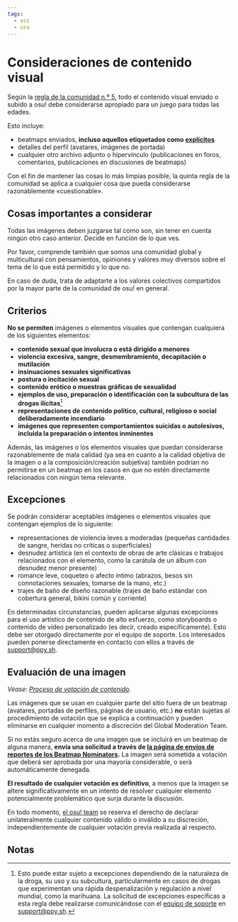 ```yaml
---
tags:
  - vcc
  - ccv
---
```


# Consideraciones de contenido visual

Según la [regla de la comunidad n.º 5](/wiki/Rules#reglas-de-la-comunidad), todo el contenido visual enviado o subido a osu! debe considerarse apropiado para un juego para todas las edades.

Esto incluye:

- beatmaps enviados, **incluso aquellos etiquetados como [explícitos](/wiki/Rules/Explicit_content)**
- detalles del perfil (avatares, imágenes de portada)
- cualquier otro archivo adjunto o hipervínculo (publicaciones en foros, comentarios, publicaciones en discusiones de beatmaps)

Con el fin de mantener las cosas lo más limpias posible, la quinta regla de la comunidad se aplica a cualquier cosa que pueda considerarse razonablemente «cuestionable».

## Cosas importantes a considerar

Todas las imágenes deben juzgarse tal como son, sin tener en cuenta ningún otro caso anterior. Decide en función de lo que ves.

Por favor, comprende también que somos una comunidad global y multicultural con pensamientos, opiniones y valores muy diversos sobre el tema de lo que está permitido y lo que no.

En caso de duda, trata de adaptarte a los valores colectivos compartidos por la mayor parte de la comunidad de osu! en general.

## Criterios

**No se permiten** imágenes o elementos visuales que contengan cualquiera de los siguientes elementos:

- **contenido sexual que involucra o está dirigido a menores**
- **violencia excesiva, sangre, desmembramiento, decapitación o mutilación**
- **insinuaciones sexuales significativas**
- **postura o incitación sexual**
- **contenido erótico o muestras gráficas de sexualidad**
- **ejemplos de uso, preparación o identificación con la subcultura de las drogas ilícitas**[^drug-nature]
- **representaciones de contenido político, cultural, religioso o social deliberadamente incendiario**
- **imágenes que representen comportamientos suicidas o autolesivos, incluida la preparación o intentos inminentes**

Además, las imágenes o los elementos visuales que puedan considerarse razonablemente de mala calidad (ya sea en cuanto a la calidad objetiva de la imagen o a la composición/creación subjetiva) también podrían no permitirse en un beatmap en los casos en que no estén directamente relacionados con ningún tema relevante.

## Excepciones

Se podrán considerar aceptables imágenes o elementos visuales que contengan ejemplos de lo siguiente:

- representaciones de violencia leves a moderadas (pequeñas cantidades de sangre, heridas no críticas o superficiales)
- desnudez artística (en el contexto de obras de arte clásicas o trabajos relacionados con el elemento, como la carátula de un álbum con desnudez menor presente)
- romance leve, coqueteo o afecto íntimo (abrazos, besos sin connotaciones sexuales, tomarse de la mano, etc.)
- trajes de baño de diseño razonable (trajes de baño estándar con cobertura general, bikini común y corriente)

En determinadas circunstancias, pueden aplicarse algunas excepciones para el uso artístico de contenido de alto esfuerzo, como storyboards o contenido de vídeo personalizado (es decir, creado específicamente). Esto debe ser otorgado directamente por el equipo de soporte. Los interesados pueden ponerse directamente en contacto con ellos a través de [support@ppy.sh](mailto:support@ppy.sh).

## Evaluación de una imagen

*Véase: [Proceso de votación de contenido](/wiki/Rules/Content_voting_process).*

Las imágenes que se usan en cualquier parte del sitio fuera de un beatmap (avatares, portadas de perfiles, páginas de usuario, etc.) **no** están sujetas al procedimiento de votación que se explica a continuación y pueden eliminarse en cualquier momento a discreción del Global Moderation Team.

Si no estás seguro acerca de una imagen que se incluirá en un beatmap de alguna manera, **envía una solicitud a través de [la página de envíos de reportes de los Beatmap Nominators](https://bn.mappersguild.com/reports).** La imagen será sometida a votación que deberá ser aprobada por una mayoría considerable, o será automáticamente denegada.

**El resultado de cualquier votación es definitivo**, a menos que la imagen se altere significativamente en un intento de resolver cualquier elemento potencialmente problemático que surja durante la discusión.

En todo momento, [el osu! team](/wiki/People/osu!_team) se reserva el derecho de declarar unilateralmente cualquier contenido válido o inválido a su discreción, independientemente de cualquier votación previa realizada al respecto.

## Notas

[^drug-nature]: Esto puede estar sujeto a excepciones dependiendo de la naturaleza de la droga, su uso y su subcultura, particularmente en casos de drogas que experimentan una rápida despenalización y regulación a nivel mundial, como la marihuana. La solicitud de excepciones específicas a esta regla debe realizarse comunicándose con el [equipo de soporte](/wiki/People/Account_support_team) en [support@ppy.sh](mailto:support@ppy.sh).

